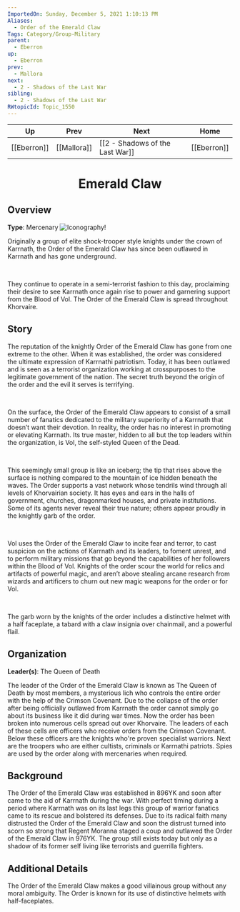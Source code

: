 ```yaml
---
ImportedOn: Sunday, December 5, 2021 1:10:13 PM
Aliases:
  - Order of the Emerald Claw
Tags: Category/Group-Military
parent:
  - Eberron
up:
  - Eberron
prev:
  - Mallora
next:
  - 2 - Shadows of the Last War
sibling:
  - 2 - Shadows of the Last War
RWtopicId: Topic_1550
---
```


| Up | Prev | Next | Home |
|----|------|------|------|
| [[Eberron]] | [[Mallora]] | [[2 - Shadows of the Last War]] | [[Eberron]] |

# <center>Emerald Claw</center>

## Overview

**Type**: Mercenary
![Iconography!](jjhxzzmq.yxk.png)

Originally a group of elite shock-trooper style knights under the crown of Karrnath, the Order of the Emerald Claw has since been outlawed in Karrnath and has gone underground. 

 

They continue to operate in a semi-terrorist fashion to this day, proclaiming their desire to see Karrnath once again rise to power and garnering support from the Blood of Vol. The Order of the Emerald Claw is spread throughout Khorvaire.

## Story

The reputation of the knightly Order of the Emerald Claw has gone from one extreme to the other. When it was established, the order was considered the ultimate expression of Karrnathi patriotism. Today, it has been outlawed and is seen as a terrorist organization working at crosspurposes to the legitimate government of the nation. The secret truth beyond the origin of the order and the evil it serves is terrifying. 

 

On the surface, the Order of the Emerald Claw appears to consist of a small number of fanatics dedicated to the military superiority of a Karrnath that doesn’t want their devotion. In reality, the order has no interest in promoting or elevating Karrnath. Its true master, hidden to all but the top leaders within the organization, is Vol, the self-styled Queen of the Dead. 

 

This seemingly small group is like an iceberg; the tip that rises above the surface is nothing compared to the mountain of ice hidden beneath the waves. The Order supports a vast network whose tendrils wind through all levels of Khorvairian society. It has eyes and ears in the halls of government, churches, dragonmarked houses, and private institutions. Some of its agents never reveal their true nature; others appear proudly in the knightly garb of the order. 

 

Vol uses the Order of the Emerald Claw to incite fear and terror, to cast suspicion on the actions of Karrnath and its leaders, to foment unrest, and to perform military missions that go beyond the capabilities of her followers within the Blood of Vol. Knights of the order scour the world for relics and artifacts of powerful magic, and aren’t above stealing arcane research from wizards and artificers to churn out new magic weapons for the order or for Vol. 

 

The garb worn by the knights of the order includes a distinctive helmet with a half faceplate, a tabard with a claw insignia over chainmail, and a powerful flail.

## Organization

**Leader(s)**: The Queen of Death

The leader of the Order of the Emerald Claw is known as The Queen of Death by most members, a mysterious lich who controls the entire order with the help of the Crimson Covenant. Due to the collapse of the order after being officially outlawed from Karrnath the order cannot simply go about its business like it did during war times. Now the order has been broken into numerous cells spread out over Khorvaire. The leaders of each of these cells are officers who receive orders from the Crimson Covenant. Below these officers are the knights who're proven specialist warriors. Next are the troopers who are either cultists, criminals or Karrnathi patriots. Spies are used by the order along with mercenaries when required.

## Background

The Order of the Emerald Claw was established in 896YK and soon after came to the aid of Karrnath during the war. With perfect timing during a period where Karrnath was on its last legs this group of warrior fanatics came to its rescue and bolstered its defenses. Due to its radical faith many distrusted the Order of the Emerald Claw and soon the distrust turned into scorn so strong that Regent Moranna staged a coup and outlawed the Order of the Emerald Claw in 976YK. The group still exists today but only as a shadow of its former self living like terrorists and guerrilla fighters.

## Additional Details

The Order of the Emerald Claw makes a good villainous group without any moral ambiguity. The Order is known for its use of distinctive helmets with half-faceplates.
